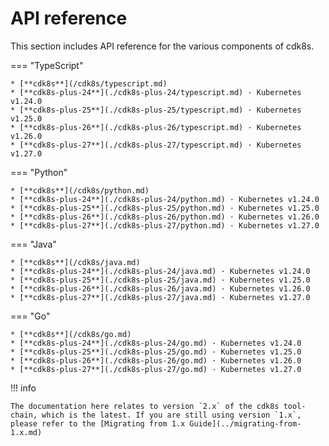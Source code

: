 # API reference

This section includes API reference for the various components of cdk8s.

=== "TypeScript"

    * [**cdk8s**](/cdk8s/typescript.md)
    * [**cdk8s-plus-24**](./cdk8s-plus-24/typescript.md) · Kubernetes v1.24.0
    * [**cdk8s-plus-25**](./cdk8s-plus-25/typescript.md) · Kubernetes v1.25.0
    * [**cdk8s-plus-26**](./cdk8s-plus-26/typescript.md) · Kubernetes v1.26.0
    * [**cdk8s-plus-27**](./cdk8s-plus-27/typescript.md) · Kubernetes v1.27.0

=== "Python"

    * [**cdk8s**](/cdk8s/python.md)
    * [**cdk8s-plus-24**](./cdk8s-plus-24/python.md) · Kubernetes v1.24.0
    * [**cdk8s-plus-25**](./cdk8s-plus-25/python.md) · Kubernetes v1.25.0
    * [**cdk8s-plus-26**](./cdk8s-plus-26/python.md) · Kubernetes v1.26.0
    * [**cdk8s-plus-27**](./cdk8s-plus-27/python.md) · Kubernetes v1.27.0

=== "Java"

    * [**cdk8s**](/cdk8s/java.md)
    * [**cdk8s-plus-24**](./cdk8s-plus-24/java.md) · Kubernetes v1.24.0
    * [**cdk8s-plus-25**](./cdk8s-plus-25/java.md) · Kubernetes v1.25.0
    * [**cdk8s-plus-26**](./cdk8s-plus-26/java.md) · Kubernetes v1.26.0
    * [**cdk8s-plus-27**](./cdk8s-plus-27/java.md) · Kubernetes v1.27.0

=== "Go"

    * [**cdk8s**](/cdk8s/go.md)
    * [**cdk8s-plus-24**](./cdk8s-plus-24/go.md) · Kubernetes v1.24.0
    * [**cdk8s-plus-25**](./cdk8s-plus-25/go.md) · Kubernetes v1.25.0
    * [**cdk8s-plus-26**](./cdk8s-plus-26/go.md) · Kubernetes v1.26.0
    * [**cdk8s-plus-27**](./cdk8s-plus-27/go.md) · Kubernetes v1.27.0

!!! info

    The documentation here relates to version `2.x` of the cdk8s tool-chain, which is the latest. If you are still using version `1.x`, please refer to the [Migrating from 1.x Guide](../migrating-from-1.x.md)
